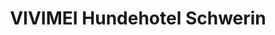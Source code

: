 ---
title: "VIVIMEI Hundehotel Schwerin"
url: /schwerin/vivimei-hundehotel-schwerin/
shop: Tiersalon
---